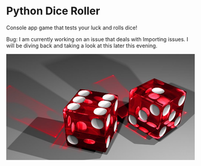 # Python Dice Roller

Console app game that tests your luck and rolls dice!

Bug: I am currently working on an issue that deals with Importing issues. I will be diving back and taking a look at this later this evening. 


![alt text](https://github.com/abelberhane/PythonDiceRoller/blob/master/Images/2AF7CDA2.jpeg?raw=true)
